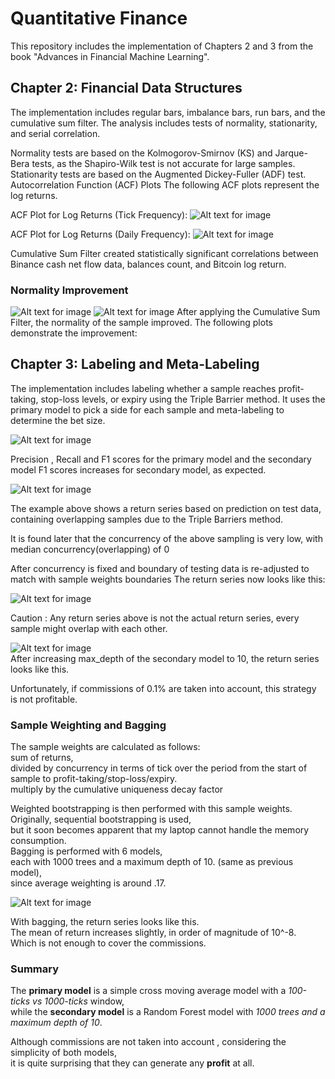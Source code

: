 # Quantitative Finance #

This repository includes the implementation of Chapters 2 and 3 from the book "Advances in Financial Machine Learning".

## Chapter 2: Financial Data Structures ##
The implementation includes regular bars, imbalance bars, run bars, and the cumulative sum filter. The analysis includes tests of normality, stationarity, and serial correlation.

Normality tests are based on the Kolmogorov-Smirnov (KS) and Jarque-Bera tests, as the Shapiro-Wilk test is not accurate for large samples.
Stationarity tests are based on the Augmented Dickey-Fuller (ADF) test.
Autocorrelation Function (ACF) Plots
The following ACF plots represent the log returns.

ACF Plot for Log Returns (Tick Frequency):
![Alt text for image](/plots/acf.png)

ACF Plot for Log Returns (Daily Frequency):
![Alt text for image](/plots/events/acf.png)

Cumulative Sum Filter created statistically significant correlations between Binance cash net flow data, balances count, and Bitcoin log return.

### Normality Improvement ###
![Alt text for image](/plots/events/log_price_normal.png)
![Alt text for image](/plots/events/price_cusum_normal.png)
After applying the Cumulative Sum Filter, the normality of the sample improved. The following plots demonstrate the improvement:

## Chapter 3: Labeling and Meta-Labeling ##
The implementation includes labeling whether a sample reaches profit-taking, stop-loss levels, or expiry using the Triple Barrier method. It uses the primary model to pick a side for each sample and meta-labeling to determine the bet size.

![Alt text for image](plots/labeling/scores.png)<br>

Precision , Recall and F1 scores for the primary model and the secondary model
F1 scores increases for secondary model, as expected.

![Alt text for image](plots/labeling/return_series.png)<br>

The example above shows a return series based on prediction on test data, containing overlapping samples due to the Triple Barriers method.

It is found later that the concurrency of the above sampling is very low, with median concurrency(overlapping) of 0

After concurrency is fixed and boundary of testing data is re-adjusted to match with sample weights boundaries
The return series now looks like this:

![Alt text for image](plots/labeling/return_series_concurrency_fixed_boundary_adjusted.png)<br>

Caution : Any return series above is not the actual return series, every sample might overlap with each other. <br>

![Alt text for image](plots/labeling/return.png)<br>
After increasing max_depth of the secondary model to 10, the return series looks like this. <br>

Unfortunately, if commissions of 0.1% are taken into account, this strategy is not profitable. <br>

### Sample Weighting and Bagging ###

The sample weights are calculated as follows: <br>
sum of returns, <br>
divided by concurrency in terms of tick over the period from the start of sample to profit-taking/stop-loss/expiry. <br>
multiply by the cumulative uniqueness decay factor<br>


Weighted bootstrapping is then performed with this sample weights. <br>
Originally, sequential bootstrapping is used,<br>
but it soon becomes apparent that my laptop cannot handle the memory consumption. <br>
Bagging is performed with 6 models,<br>
each with 1000 trees and a maximum depth of 10. (same as previous model), <br>
since average weighting is around .17.<br>


![Alt text for image](plots/labeling/return_bagging.png)<br>

With bagging, the return series looks like this. <br>
The mean of return increases slightly, in order of magnitude of 10^-8. <br>
Which is not enough to cover the commissions. <br>

### Summary ###
The **primary model** is a simple cross moving average model with a *100-ticks vs 1000-ticks* window, <br>
while the **secondary model** is a Random Forest model with *1000 trees and a maximum depth of 10*. <br>

Although commissions are not taken into account , considering the simplicity of both models, <br>
it is quite surprising that they can generate any **profit** at all.